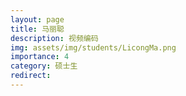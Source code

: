 ```yaml
---
layout: page
title: 马丽聪
description: 视频编码
img: assets/img/students/LicongMa.png
importance: 4
category: 硕士生
redirect:
---
```

